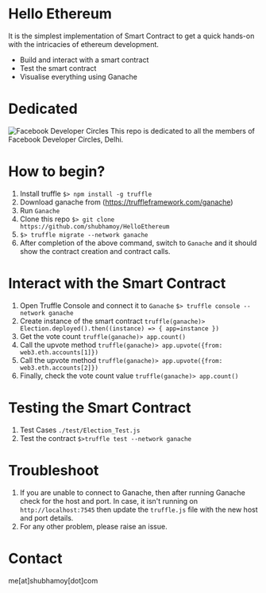 # Hello Ethereum
It is the simplest implementation of Smart Contract to get a quick hands-on with the intricacies of ethereum development.
  - Build and interact with a smart contract
  - Test the smart contract
  - Visualise everything using Ganache

# Dedicated
![Facebook Developer Circles](https://static.xx.fbcdn.net/rsrc.php/v3/yg/r/xpIVsXucFJ_.png)
This repo is dedicated to all the members of Facebook Developer Circles, Delhi.

# How to begin?
1. Install truffle
```$> npm install -g truffle```
2. Download ganache from (https://truffleframework.com/ganache)
3. Run `Ganache`
4. Clone this repo
```$> git clone https://github.com/shubhamoy/HelloEthereum```
5. ```$> truffle migrate --network ganache```
6. After completion of the above command, switch to `Ganache` and it should show the contract creation and contract calls.

# Interact with the Smart Contract
1. Open Truffle Console and connect it to `Ganache` ```$> truffle console --network ganache```
2. Create instance of the smart contract
```truffle(ganache)> Election.deployed().then((instance) => { app=instance })```
3. Get the vote count ```truffle(ganache)> app.count()```
4. Call the upvote method ```truffle(ganache)> app.upvote({from: web3.eth.accounts[1]})```
5. Call the upvote method ```truffle(ganache)> app.upvote({from: web3.eth.accounts[2]})```
6. Finally, check the vote count value ```truffle(ganache)> app.count()```

# Testing the Smart Contract
1. Test Cases `./test/Election_Test.js`
2. Test the contract ```$>truffle test --network ganache```

# Troubleshoot
1. If you are unable to connect to Ganache, then after running Ganache check for the host and port. In case, it isn't running on `http://localhost:7545` then update the `truffle.js` file with the new host and port details.
2. For any other problem, please raise an issue.

# Contact
me[at]shubhamoy[dot]com
